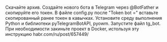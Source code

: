 Скачайте архив.
Создайте нового бота в Telegram через @BotFather и скопируйте его токен.
В файле config.py после "Token bot =" вставьте скопированный ранее токен в кавычках.
Установите среду выполнения Python и библиотеки pyTelegramBotAPI, pyowm.
Запустите файл tg_bot.
При необходимости закиньте проект в Docker, истользуя эту инструкцию habr.com/ru/post/657449/
